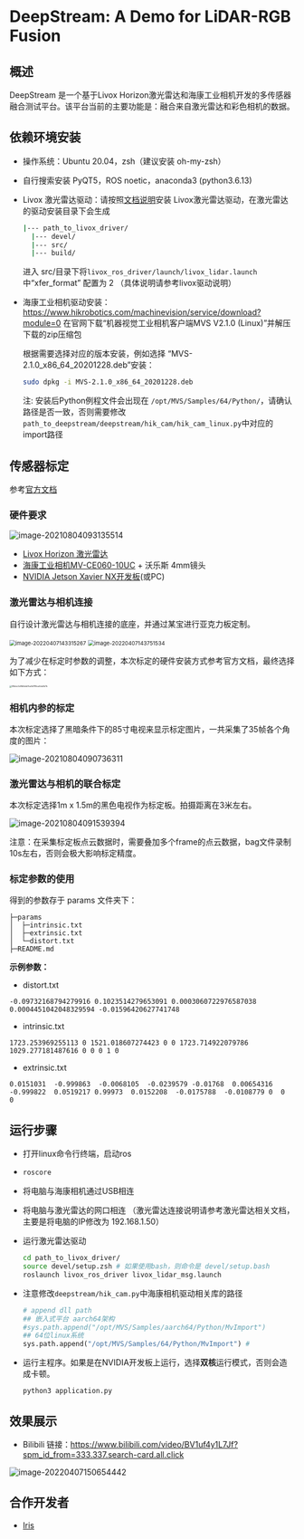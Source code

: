 

# DeepStream: A Demo for LiDAR-RGB Fusion

## 概述

DeepStream 是一个基于Livox Horizon激光雷达和海康工业相机开发的多传感器融合测试平台。该平台当前的主要功能是：融合来自激光雷达和彩色相机的数据。



## 依赖环境安装

- 操作系统：Ubuntu 20.04，zsh（建议安装 oh-my-zsh）

- 自行搜索安装 PyQT5，ROS noetic，anaconda3 (python3.6.13)

- Livox 激光雷达驱动：请按照[文档说明](https://github.com/Livox-SDK/livox_ros_driver)安装 Livox激光雷达驱动，在激光雷达的驱动安装目录下会生成

  ```bash
  |--- path_to_livox_driver/
  	|--- devel/
  	|--- src/
  	|--- build/
  ```

  进入 src/目录下将`livox_ros_driver/launch/livox_lidar.launch` 中“xfer_format” 配置为 2 （具体说明请参考livox驱动说明）

- 海康工业相机驱动安装：https://www.hikrobotics.com/machinevision/service/download?module=0 在官网下载“机器视觉工业相机客户端MVS V2.1.0 (Linux)”并解压下载的zip压缩包

  根据需要选择对应的版本安装，例如选择 “MVS-2.1.0_x86_64_20201228.deb”安装：

  ```bash
  sudo dpkg -i MVS-2.1.0_x86_64_20201228.deb
  ```

  注: 安装后Python例程文件会出现在 `/opt/MVS/Samples/64/Python/`，请确认路径是否一致，否则需要修改`path_to_deepstream/deepstream/hik_cam/hik_cam_linux.py`中对应的import路径



## 传感器标定

参考[官方文档](https://github.com/Livox-SDK/livox_camera_lidar_calibration/blob/master/doc_resources/README_cn.md#%E6%AD%A5%E9%AA%A42-%E7%9B%B8%E6%9C%BA%E5%86%85%E5%8F%82%E6%A0%87%E5%AE%9A)

### 硬件要求

![image-20210804093135514](asset/image-20210804093135514.png)

- [Livox Horizon 激光雷达](https://www.livoxtech.com/horizon)
- [海康工业相机MV-CE060-10UC](https://www.hikrobotics.com/vision/visioninfo.htm?type=42&oid=2627) + 沃乐斯 4mm镜头  
- [NVIDIA Jetson Xavier NX开发板](https://www.nvidia.com/en-us/autonomous-machines/embedded-systems/jetson-xavier-nx/)(或PC)



### 激光雷达与相机连接

自行设计激光雷达与相机连接的底座，并通过某宝进行亚克力板定制。

<img src="./asset/image-20220407143315267.png" alt="image-20220407143315267" style="zoom:67%;" />  <img src="./asset/image-20220407143751534.png" alt="image-20220407143751534" style="zoom:67%;" />



为了减少在标定时参数的调整，本次标定的硬件安装方式参考官方文档，最终选择如下方式：

<img src="asset/08ebc2e5fb6afa7ba0d785ca4da3b7b.jpg" alt="08ebc2e5fb6afa7ba0d785ca4da3b7b" style="zoom: 25%;" />



### 相机内参的标定

本次标定选择了黑暗条件下的85寸电视来显示标定图片，一共采集了35帧各个角度的图片：

![image-20210804090736311](asset/image-20210804090736311.png)



### 激光雷达与相机的联合标定

本次标定选择1m x 1.5m的黑色电视作为标定板。拍摄距离在3米左右。

![image-20210804091539394](asset/image-20210804091539394.png)

注意：在采集标定板点云数据时，需要叠加多个frame的点云数据，bag文件录制10s左右，否则会极大影响标定精度。



### 标定参数的使用

得到的参数存于 params 文件夹下：

```
├─params
│  ├─intrinsic.txt
│  ├─extrinsic.txt
│  └─distort.txt
├─README.md
```



**示例参数：**

- distort.txt

```
-0.09732168794279916 0.1023514279653091 0.0003060722976587038 0.0004451042048329594 -0.01596420627741748 
```

- intrinsic.txt

```
1723.253969255113 0 1521.018607274423 0 0 1723.714922079786 1029.277181487616 0 0 0 1 0
```

- extrinsic.txt

```
0.0151031  -0.999863  -0.0068105  -0.0239579 -0.01768  0.00654316  -0.999822  0.0519217 0.99973  0.0152208  -0.0175788  -0.0108779 0  0  0
```



## 运行步骤

- 打开linux命令行终端，启动ros

- ```bash
  roscore
  ```

- 将电脑与海康相机通过USB相连

- 将电脑与激光雷达的网口相连 （激光雷达连接说明请参考激光雷达相关文档，主要是将电脑的IP修改为 192.168.1.50）

- 运行激光雷达驱动

  ```bash
  cd path_to_livox_driver/
  source devel/setup.zsh # 如果使用bash，则命令是 devel/setup.bash
  roslaunch livox_ros_driver livox_lidar_msg.launch
  ```

- 注意修改`deepstream/hik_cam.py`中海康相机驱动相关库的路径

  ```python
  # append dll path
  ## 嵌入式平台 aarch64架构
  #sys.path.append("/opt/MVS/Samples/aarch64/Python/MvImport") 
  ## 64位linux系统
  sys.path.append("/opt/MVS/Samples/64/Python/MvImport") #
  ```
  
  
  
- 运行主程序。如果是在NVIDIA开发板上运行，选择**双核**运行模式，否则会造成卡顿。

  ```
  python3 application.py
  ```



## 效果展示

- Bilibili 链接：https://www.bilibili.com/video/BV1uf4y1L7Jf?spm_id_from=333.337.search-card.all.click

![image-20220407150654442](asset/image-20220407150654442.png)

## 合作开发者

- [Iris](https://github.com/iris0329)

